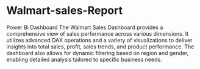 # Walmart-sales-Report
Power Bi Dashboard
The Walmart Sales Dashboard provides a comprehensive view of sales performance across various dimensions. It utilizes advanced DAX operations and a variety of visualizations to deliver insights into total sales, profit, sales trends, and product performance. The dashboard also allows for dynamic filtering based on region and gender, enabling detailed analysis tailored to specific business needs.
